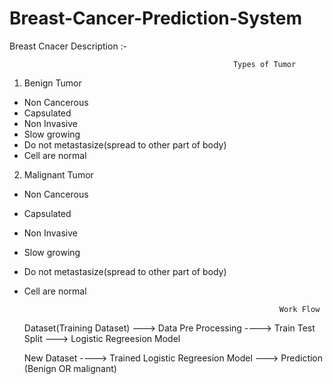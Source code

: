 # Breast-Cancer-Prediction-System

 Breast Cnacer Description :-
                                                                           
                                                      Types of Tumor

                                                                                  
 1. Benign Tumor                                                                            
- Non Cancerous                                                                              
- Capsulated
- Non Invasive
- Slow growing
- Do not  metastasize(spread to other part of body)
- Cell are normal
  

 2. Malignant Tumor
-  Non Cancerous
- Capsulated
- Non Invasive
- Slow growing
- Do not  metastasize(spread to other part of body)
- Cell are normal

                                                               Work Flow

  Dataset(Training Dataset) ---> Data Pre Processing ----> Train Test Split ---> Logistic Regreesion Model

  New Dataset ----> Trained Logistic Regreesion Model ---> Prediction (Benign OR malignant)

  
